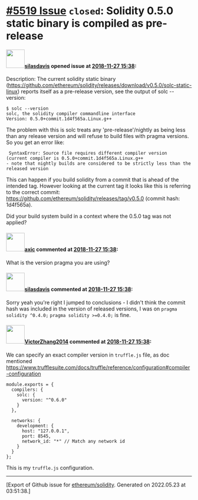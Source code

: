 # [\#5519 Issue](https://github.com/ethereum/solidity/issues/5519) `closed`: Solidity 0.5.0 static binary is compiled as pre-release

#### <img src="https://avatars.githubusercontent.com/u/99715?u=5039c4333f24fa825e1595b5c819f5c925a517ae&v=4" width="50">[silasdavis](https://github.com/silasdavis) opened issue at [2018-11-27 15:38](https://github.com/ethereum/solidity/issues/5519):

Description:
The current solidity static binary (https://github.com/ethereum/solidity/releases/download/v0.5.0/solc-static-linux) reports itself as a pre-release version, see the output of solc --version:

```shell
$ solc --version
solc, the solidity compiler commandline interface
Version: 0.5.0+commit.1d4f565a.Linux.g++
```

The problem with this is solc treats any 'pre-release'/nightly as being less than any release version and will refuse to build files with pragma versions. So you get an error like:

```shell
 SyntaxError: Source file requires different compiler version 
(current compiler is 0.5.0+commit.1d4f565a.Linux.g++ 
- note that nightly builds are considered to be strictly less than the released version
```

This can happen if you build solidity from a commit that is ahead of the intended tag. However looking at the current tag it looks like this is referring to the correct commit: https://github.com/ethereum/solidity/releases/tag/v0.5.0 (commit hash: 1d4f565a).

Did your build system build in a context where the 0.5.0 tag was not applied?



#### <img src="https://avatars.githubusercontent.com/u/20340?v=4" width="50">[axic](https://github.com/axic) commented at [2018-11-27 15:38](https://github.com/ethereum/solidity/issues/5519#issuecomment-442107887):

What is the version pragma you are using?

#### <img src="https://avatars.githubusercontent.com/u/99715?u=5039c4333f24fa825e1595b5c819f5c925a517ae&v=4" width="50">[silasdavis](https://github.com/silasdavis) commented at [2018-11-27 15:38](https://github.com/ethereum/solidity/issues/5519#issuecomment-442109936):

Sorry yeah you're right I jumped to conclusions - I didn't think the commit hash was included in the version of released versions, I was on `pragma solidity ^0.4.0;` `pragma solidity >=0.4.0;` is fine.

#### <img src="https://avatars.githubusercontent.com/u/6853884?u=81b74fcc2b5e1284f8c29136df4cfffb0830e434&v=4" width="50">[VictorZhang2014](https://github.com/VictorZhang2014) commented at [2018-11-27 15:38](https://github.com/ethereum/solidity/issues/5519#issuecomment-583823387):

We can specify an exact compiler version in `truffle.js` file, as doc mentioned https://www.trufflesuite.com/docs/truffle/reference/configuration#compiler-configuration

```
module.exports = {
  compilers: {
    solc: {
      version: "^0.6.0"
    }
  },

  networks: {
    development: {
      host: "127.0.0.1",
      port: 8545,
      network_id: "*" // Match any network id
    }
  }
};
```
This is my `truffle.js` configuration.


-------------------------------------------------------------------------------



[Export of Github issue for [ethereum/solidity](https://github.com/ethereum/solidity). Generated on 2022.05.23 at 03:51:38.]
